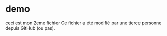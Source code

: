# demo
ceci est mon 2eme fichier 
Ce fichier a été modifié par une tierce personne depuis GitHub (ou pas). 
